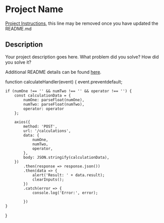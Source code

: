 # Project Name

[Project Instructions](./INSTRUCTIONS.md), this line may be removed once you have updated the README.md

## Description

Your project description goes here. What problem did you solve? How did you solve it?

Additional README details can be found [here](https://github.com/PrimeAcademy/readme-template/blob/master/README.md).


function calculateHandler(event) {
    event.preventdefault;

    if (numOne !== '' && numTwo !== '' && operator !== '') {
        const calculationData = {
            numOne: parseFloat(numOne),
            numTwo: parseFloat(numTwo),
            operator: operator
        };

        axios({
            method: 'POST',
            url: '/calculations',
            data: {
                numOne,
                numTwo,
                operator,
            },
            body: JSON.stringify(calculationData),
        })
            .then(response => response.json())
            .then(data => {
                alert('Result: ' + data.result);
                clearInputs();
            })
            .catch(error => {
                console.log('Error:', error);

            })
    }
}
